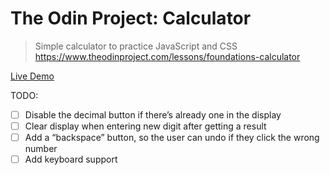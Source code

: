 # The Odin Project: Calculator
> Simple calculator to practice JavaScript and CSS  
https://www.theodinproject.com/lessons/foundations-calculator

[Live Demo](https://filipecabral97.github.io/Odin-Calculator/)

TODO:
- [ ] Disable the decimal button if there’s already one in the display
- [ ] Clear display when entering new digit after getting a result
- [ ] Add a “backspace” button, so the user can undo if they click the wrong number
- [ ] Add keyboard support

